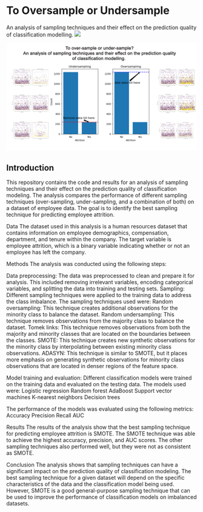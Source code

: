 # To Oversample or Undersample
An analysis of sampling techniques and their effect on the prediction quality of classification modelling.
<img src="https://user-images.githubusercontent.com/73097560/115834477-dbab4500-a447-11eb-908a-139a6edaec5c.gif">

<img src="https://github.com/ssopic/To_Oversample_or_Undersample/blob/main/cover%20image.png">


## Introduction
This repository contains the code and results for an analysis of sampling techniques and their effect on the prediction quality of classification modeling. The analysis compares the performance of different sampling techniques (over-sampling, under-sampling, and a combination of both) on a dataset of employee data. The goal is to identify the best sampling technique for predicting employee attrition.

Data
The dataset used in this analysis is a human resources dataset that contains information on employee demographics, compensation, department, and tenure within the company. The target variable is employee attrition, which is a binary variable indicating whether or not an employee has left the company.

Methods
The analysis was conducted using the following steps:

Data preprocessing: The data was preprocessed to clean and prepare it for analysis. This included removing irrelevant variables, encoding categorical variables, and splitting the data into training and testing sets.
Sampling: Different sampling techniques were applied to the training data to address the class imbalance. The sampling techniques used were:
Random oversampling: This technique creates additional observations for the minority class to balance the dataset.
Random undersampling: This technique removes observations from the majority class to balance the dataset.
Tomek links: This technique removes observations from both the majority and minority classes that are located on the boundaries between the classes.
SMOTE: This technique creates new synthetic observations for the minority class by interpolating between existing minority class observations.
ADASYN: This technique is similar to SMOTE, but it places more emphasis on generating synthetic observations for minority class observations that are located in denser regions of the feature space.

Model training and evaluation: 
Different classification models were trained on the training data and evaluated on the testing data. The models used were:
Logistic regression
Random forest
AdaBoost
Support vector machines
K-nearest neighbors
Decision trees 

The performance of the models was evaluated using the following metrics:
Accuracy
Precision
Recall
AUC

Results
The results of the analysis show that the best sampling technique for predicting employee attrition is SMOTE. The SMOTE technique was able to achieve the highest accuracy, precision, and AUC scores. The other sampling techniques also performed well, but they were not as consistent as SMOTE.

Conclusion
The analysis shows that sampling techniques can have a significant impact on the prediction quality of classification modeling. The best sampling technique for a given dataset will depend on the specific characteristics of the data and the classification model being used. However, SMOTE is a good general-purpose sampling technique that can be used to improve the performance of classification models on imbalanced datasets.
